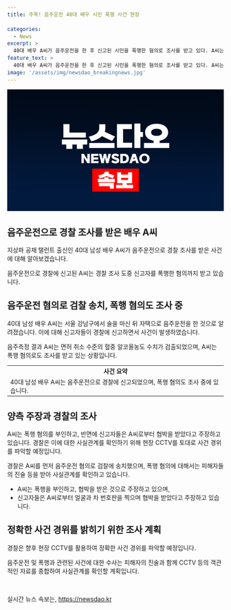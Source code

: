 ```yaml
---
title: 주목! 음주운전 40대 배우 시민 폭행 사건 현장

categories:
  - News
excerpt: >
  40대 배우 A씨가 음주운전을 한 후 신고된 시민을 폭행한 혐의로 조사를 받고 있다. A씨는 음주측정에서 면허취소 수준의 알코올농도가 검출됐고, 폭행 혐의도 조사 중이다. A씨는 폭행을 부인하고, 신고자들은 A씨에게 협박을 받았다고 주장했다. 경찰은 음주운전 혐의로 A씨를 검찰에 송치했으며, 폭행 혐의는 사실관계 파악을 위해 조사 중이다. CCTV를 토대로 사건 경위를 확인할 예정이다. A씨에 대한 논란이 커지고 있는 가운데, 사람들의 이목이 집중되고 있다.
feature_text: >
  40대 배우 A씨가 음주운전을 한 후 신고된 시민을 폭행한 혐의로 조사를 받고 있다. A씨는 음주측정에서 면허취소 수준의 알코올농도가 검출됐고, 폭행 혐의도 조사 중이다. A씨는 폭행을 부인하고, 신고자들은 A씨에게 협박을 받았다고 주장했다. 경찰은 음주운전 혐의로 A씨를 검찰에 송치했으며, 폭행 혐의는 사실관계 파악을 위해 조사 중이다. CCTV를 토대로 사건 경위를 확인할 예정이다. A씨에 대한 논란이 커지고 있는 가운데, 사람들의 이목이 집중되고 있다.
image: '/assets/img/newsdao_breakingnews.jpg'
---
```


<p><img src="/assets/img/newsdao_breakingnews.jpg" alt="bookingtag 속보" /></p>

<h2 data-ke-size="size26">음주운전으로 경찰 조사를 받은 배우 A씨</h2>

<p data-ke-size="size16">지상파 공채 탤런트 출신인 40대 남성 배우 A씨가 음주운전으로 경찰 조사를 받은 사건에 대해 알아보겠습니다.</p>

<p data-ke-size="size16">음주운전으로 경찰에 신고된 A씨는 경찰 조사 도중 신고자를 폭행한 혐의까지 받고 있습니다.</p>

<h2 data-ke-size="size24">음주운전 혐의로 검찰 송치, 폭행 혐의도 조사 중</h2>

<p data-ke-size="size16">40대 남성 배우 A씨는 서울 강남구에서 술을 마신 뒤 자택으로 음주운전을 한 것으로 알려졌습니다. 이에 대해 신고자들이 경찰에 신고하면서 사건이 발생하였습니다.</p>

<p data-ke-size="size16">음주측정 결과 A씨는 면허 취소 수준의 혈중 알코올농도 수치가 검출되었으며, A씨는 폭행 혐의로도 조사를 받고 있는 상황입니다.</p>

<table>
    <tr>
        <td style="text-align: center; height: 17px;"><b>사건 요약</b></td>
    </tr>
    <tr>
        <td>40대 남성 배우 A씨는 음주운전으로 경찰에 신고되었으며, 폭행 혐의도 조사 중에 있습니다.</td>
    </tr>
</table>

<h2 data-ke-size="size24">양측 주장과 경찰의 조사</h2>

<p data-ke-size="size16">A씨는 폭행 혐의를 부인하고, 반면에 신고자들은 A씨로부터 협박을 받았다고 주장하고 있습니다. 경찰은 이에 대한 사실관계를 확인하기 위해 현장 CCTV를 토대로 사건 경위를 파악할 예정입니다.</p>

<p data-ke-size="size16">경찰은 A씨를 먼저 음주운전 혐의로 검찰에 송치했으며, 폭행 혐의에 대해서는 피해자들의 진술 등을 받아 사실관계를 확인하고 있습니다.</p>

<ul>
    <li>A씨는 폭행을 부인하고, 협박을 받은 것으로 주장하고 있으며,</li>
    <li>신고자들은 A씨로부터 얼굴과 차 번호판을 찍으며 협박을 받았다고 주장하고 있습니다.</li>
</ul>

<h2 data-ke-size="size24">정확한 사건 경위를 밝히기 위한 조사 계획</h2>

<p data-ke-size="size16">경찰은 향후 현장 CCTV를 활용하여 정확한 사건 경위를 파악할 예정입니다.</p>

<p data-ke-size="size16">음주운전 및 폭행과 관련된 사건에 대한 수사는 피해자의 진술과 함께 CCTV 등의 객관적인 자료를 종합하여 사실관계를 확인할 계획입니다.</p>

<p data-ke-size="size16">&nbsp;</p>
실시간 뉴스 속보는, <a href="https://newsdao.kr" rel="dofollow">https://newsdao.kr</a>


